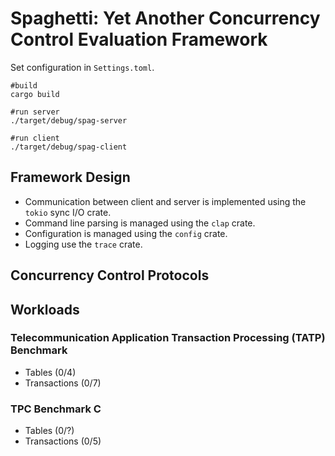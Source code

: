 # Spaghetti: Yet Another Concurrency Control Evaluation Framework

Set configuration in `Settings.toml`.
```
#build
cargo build

#run server
./target/debug/spag-server

#run client
./target/debug/spag-client
```

## Framework Design ##

+ Communication between client and server is implemented using the `tokio` sync I/O crate.
+ Command line parsing is managed using the `clap` crate.
+ Configuration is managed using the `config` crate.
+ Logging use the `trace` crate.

## Concurrency Control Protocols ##

## Workloads ##

### Telecommunication Application Transaction Processing (TATP) Benchmark ###

+ Tables (0/4)
+ Transactions (0/7)

### TPC Benchmark C  ###

+ Tables (0/?)
+ Transactions (0/5)
